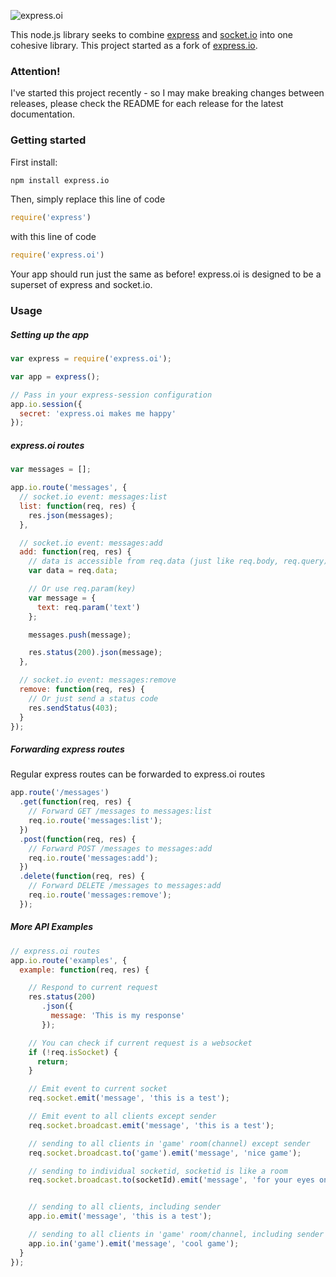 ![express.oi](http://i.imgur.com/zzZLudd.png)

This node.js library seeks to combine [express](http://expressjs.com) and [socket.io](socket.io) into one cohesive library. This project started as a fork of [express.io](https://github.com/techpines/express.io).

### Attention!

I've started this project recently - so I may make breaking changes between releases, please check the README for each release for the latest documentation.

### Getting started

First install:

```sh
npm install express.io
```

Then, simply replace this line of code

```js
require('express')
```

with this line of code

```js
require('express.oi')
```
Your app should run just the same as before! express.oi is designed to be a superset of express and socket.io.

### Usage

##### Setting up the app

```js
var express = require('express.oi');

var app = express();

// Pass in your express-session configuration
app.io.session({
  secret: 'express.oi makes me happy'
});
```

##### express.oi routes

```js
var messages = [];

app.io.route('messages', {
  // socket.io event: messages:list
  list: function(req, res) {
    res.json(messages);
  },

  // socket.io event: messages:add
  add: function(req, res) {
    // data is accessible from req.data (just like req.body, req.query)
    var data = req.data;

    // Or use req.param(key)
    var message = {
      text: req.param('text')
    };

    messages.push(message);

    res.status(200).json(message);
  },

  // socket.io event: messages:remove
  remove: function(req, res) {
    // Or just send a status code
    res.sendStatus(403);
  }
});

```

##### Forwarding express routes

Regular express routes can be forwarded to express.oi routes

```js
app.route('/messages')
  .get(function(req, res) {
    // Forward GET /messages to messages:list
    req.io.route('messages:list');
  })
  .post(function(req, res) {
    // Forward POST /messages to messages:add
    req.io.route('messages:add');
  })
  .delete(function(req, res) {
    // Forward DELETE /messages to messages:add
    req.io.route('messages:remove');
  });
```

##### More API Examples

```js
// express.oi routes
app.io.route('examples', {
  example: function(req, res) {

    // Respond to current request
    res.status(200)
       .json({
         message: 'This is my response'
       });

    // You can check if current request is a websocket
    if (!req.isSocket) {
      return;
    }

    // Emit event to current socket
    req.socket.emit('message', 'this is a test');

    // Emit event to all clients except sender
    req.socket.broadcast.emit('message', 'this is a test');

    // sending to all clients in 'game' room(channel) except sender
    req.socket.broadcast.to('game').emit('message', 'nice game');

    // sending to individual socketid, socketid is like a room
    req.socket.broadcast.to(socketId).emit('message', 'for your eyes only');


    // sending to all clients, including sender
    app.io.emit('message', 'this is a test');

    // sending to all clients in 'game' room/channel, including sender
    app.io.in('game').emit('message', 'cool game');
  }
});

```
